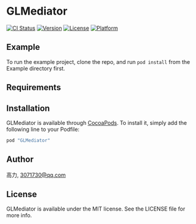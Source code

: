 # GLMediator

[![CI Status](http://img.shields.io/travis/高力/GLMediator.svg?style=flat)](https://travis-ci.org/高力/GLMediator)
[![Version](https://img.shields.io/cocoapods/v/GLMediator.svg?style=flat)](http://cocoapods.org/pods/GLMediator)
[![License](https://img.shields.io/cocoapods/l/GLMediator.svg?style=flat)](http://cocoapods.org/pods/GLMediator)
[![Platform](https://img.shields.io/cocoapods/p/GLMediator.svg?style=flat)](http://cocoapods.org/pods/GLMediator)

## Example

To run the example project, clone the repo, and run `pod install` from the Example directory first.

## Requirements

## Installation

GLMediator is available through [CocoaPods](http://cocoapods.org). To install
it, simply add the following line to your Podfile:

```ruby
pod "GLMediator"
```

## Author

高力, 3071730@qq.com

## License

GLMediator is available under the MIT license. See the LICENSE file for more info.
